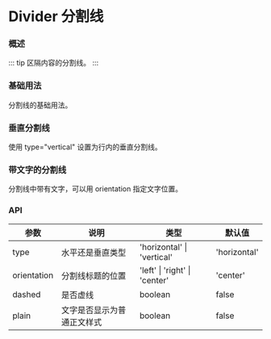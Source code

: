 # Divider 分割线

### 概述

::: tip
区隔内容的分割线。
:::


### 基础用法
分割线的基础用法。

<demo src="../demos/divider/divider-01-basic.vue"></demo>

### 垂直分割线
使用 type="vertical" 设置为行内的垂直分割线。

<demo src="../demos/divider/divider-02-vertical.vue"></demo>

### 带文字的分割线
分割线中带有文字，可以用 orientation 指定文字位置。

<demo src="../demos/divider/divider-03-with-text.vue"></demo>

### API

| 参数 | 说明 | 类型 | 默认值 |
| --- | --- | --- | --- |
| type | 水平还是垂直类型 | 'horizontal' \| 'vertical' | 'horizontal' |
| orientation | 分割线标题的位置 | 'left' \| 'right' \| 'center' | 'center' |
| dashed | 是否虚线 | boolean | false |
| plain | 文字是否显示为普通正文样式 | boolean | false |